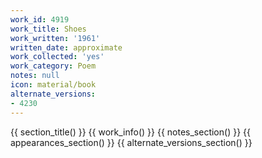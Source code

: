 ```yaml
---
work_id: 4919
work_title: Shoes
work_written: '1961'
written_date: approximate
work_collected: 'yes'
work_category: Poem
notes: null
icon: material/book
alternate_versions:
- 4230
---
```


{{ section_title() }}
{{ work_info() }}
{{ notes_section() }}
{{ appearances_section() }}
{{ alternate_versions_section() }}